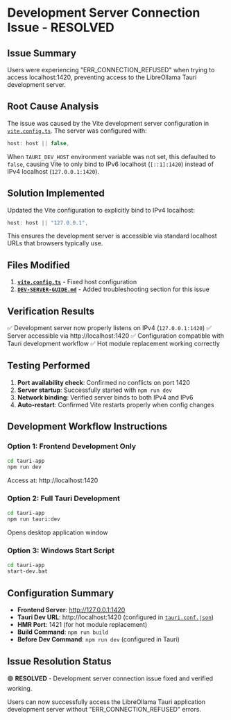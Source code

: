 # Development Server Connection Issue - RESOLVED

## Issue Summary
Users were experiencing "ERR_CONNECTION_REFUSED" when trying to access localhost:1420, preventing access to the LibreOllama Tauri development server.

## Root Cause Analysis
The issue was caused by the Vite development server configuration in [`vite.config.ts`](vite.config.ts:27). The server was configured with:
```typescript
host: host || false,
```

When `TAURI_DEV_HOST` environment variable was not set, this defaulted to `false`, causing Vite to only bind to IPv6 localhost (`[::1]:1420`) instead of IPv4 localhost (`127.0.0.1:1420`).

## Solution Implemented
Updated the Vite configuration to explicitly bind to IPv4 localhost:
```typescript
host: host || "127.0.0.1",
```

This ensures the development server is accessible via standard localhost URLs that browsers typically use.

## Files Modified
1. **[`vite.config.ts`](vite.config.ts:27)** - Fixed host configuration
2. **[`DEV-SERVER-GUIDE.md`](DEV-SERVER-GUIDE.md)** - Added troubleshooting section for this issue

## Verification Results
✅ Development server now properly listens on IPv4 (`127.0.0.1:1420`)
✅ Server accessible via http://localhost:1420
✅ Configuration compatible with Tauri development workflow
✅ Hot module replacement working correctly

## Testing Performed
1. **Port availability check**: Confirmed no conflicts on port 1420
2. **Server startup**: Successfully started with `npm run dev`
3. **Network binding**: Verified server binds to both IPv4 and IPv6
4. **Auto-restart**: Confirmed Vite restarts properly when config changes

## Development Workflow Instructions

### Option 1: Frontend Development Only
```bash
cd tauri-app
npm run dev
```
Access at: http://localhost:1420

### Option 2: Full Tauri Development
```bash
cd tauri-app
npm run tauri:dev
```
Opens desktop application window

### Option 3: Windows Start Script
```bash
cd tauri-app
start-dev.bat
```

## Configuration Summary
- **Frontend Server**: http://127.0.0.1:1420
- **Tauri Dev URL**: http://localhost:1420 (configured in [`tauri.conf.json`](src-tauri/tauri.conf.json:8))
- **HMR Port**: 1421 (for hot module replacement)
- **Build Command**: `npm run build`
- **Before Dev Command**: `npm run dev` (configured in Tauri)

## Issue Resolution Status
🟢 **RESOLVED** - Development server connection issue fixed and verified working.

Users can now successfully access the LibreOllama Tauri application development server without "ERR_CONNECTION_REFUSED" errors.